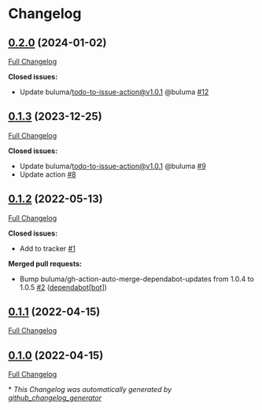 # Changelog

## [0.2.0](https://github.com/buluma/ansible-role-hostname/tree/0.2.0) (2024-01-02)

[Full Changelog](https://github.com/buluma/ansible-role-hostname/compare/0.1.3...0.2.0)

**Closed issues:**

- Update buluma/todo-to-issue-action@v1.0.1 @buluma [\#12](https://github.com/buluma/ansible-role-hostname/issues/12)

## [0.1.3](https://github.com/buluma/ansible-role-hostname/tree/0.1.3) (2023-12-25)

[Full Changelog](https://github.com/buluma/ansible-role-hostname/compare/0.1.2...0.1.3)

**Closed issues:**

- Update buluma/todo-to-issue-action@v1.0.1 @buluma [\#9](https://github.com/buluma/ansible-role-hostname/issues/9)
- Update action [\#8](https://github.com/buluma/ansible-role-hostname/issues/8)

## [0.1.2](https://github.com/buluma/ansible-role-hostname/tree/0.1.2) (2022-05-13)

[Full Changelog](https://github.com/buluma/ansible-role-hostname/compare/0.1.1...0.1.2)

**Closed issues:**

- Add to tracker [\#1](https://github.com/buluma/ansible-role-hostname/issues/1)

**Merged pull requests:**

- Bump buluma/gh-action-auto-merge-dependabot-updates from 1.0.4 to 1.0.5 [\#2](https://github.com/buluma/ansible-role-hostname/pull/2) ([dependabot[bot]](https://github.com/apps/dependabot))

## [0.1.1](https://github.com/buluma/ansible-role-hostname/tree/0.1.1) (2022-04-15)

[Full Changelog](https://github.com/buluma/ansible-role-hostname/compare/0.1.0...0.1.1)

## [0.1.0](https://github.com/buluma/ansible-role-hostname/tree/0.1.0) (2022-04-15)

[Full Changelog](https://github.com/buluma/ansible-role-hostname/compare/23ac6104159b4cec98b082c611a4affc7f584e30...0.1.0)



\* *This Changelog was automatically generated by [github_changelog_generator](https://github.com/github-changelog-generator/github-changelog-generator)*
